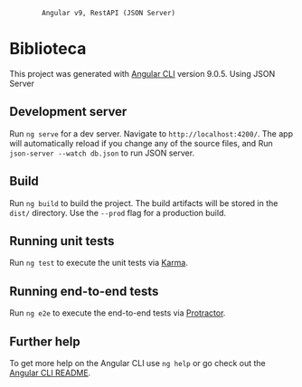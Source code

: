             Angular v9, RestAPI (JSON Server)

# Biblioteca

This project was generated with [Angular CLI](https://github.com/angular/angular-cli) version 9.0.5.
Using JSON Server

## Development server

Run `ng serve` for a dev server. Navigate to `http://localhost:4200/`. The app will automatically reload if you change any of the source files, and Run `json-server --watch db.json` to run JSON server.

## Build

Run `ng build` to build the project. The build artifacts will be stored in the `dist/` directory. Use the `--prod` flag for a production build.

## Running unit tests

Run `ng test` to execute the unit tests via [Karma](https://karma-runner.github.io).

## Running end-to-end tests

Run `ng e2e` to execute the end-to-end tests via [Protractor](http://www.protractortest.org/).

## Further help

To get more help on the Angular CLI use `ng help` or go check out the [Angular CLI README](https://github.com/angular/angular-cli/blob/master/README.md).
